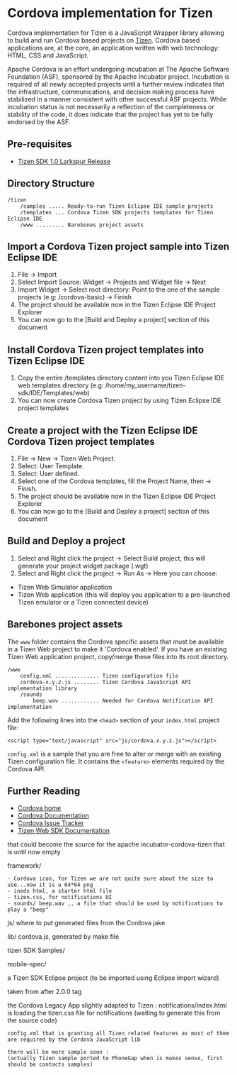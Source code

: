 Cordova implementation for Tizen
===

Cordova implementation for Tizen is a JavaScript Wrapper library allowing to build and run Cordova based projects on [Tizen](https://www.tizen.org/).
Cordova based applications are, at the core, an application written with web technology: HTML, CSS and JavaScript.

Apache Cordova is an effort undergoing incubation at The Apache Software Foundation (ASF), sponsored by the Apache Incubator project. Incubation is required of all newly accepted projects until a further review indicates that the infrastructure, communications, and decision making process have stabilized in a manner consistent with other successful ASF projects. While incubation status is not necessarily a reflection of the completeness or stability of the code, it does indicate that the project has yet to be fully endorsed by the ASF.

Pre-requisites
---
 - [Tizen SDK 1.0 Larkspur Release](https://developer.tizen.org/sdk)

Directory Structure
---
    /tizen
        /samples ..... Ready-to-run Tizen Eclipse IDE sample projects
        /templates ... Cordova Tizen SDK projects templates for Tizen Eclipse IDE
        /www ......... Barebones project assets

Import a Cordova Tizen project sample into Tizen Eclipse IDE
----

1. File -> Import
2. Select Import Source: Widget -> Projects and Widget file -> Next
3. Import Widget -> Select root directory: Point to the one of the sample projects (e.g: /cordova-basic) -> Finish
4. The project should be available now in the Tizen Eclipse IDE Project Explorer
5. You can now go to the [Build and Deploy a project] section of this document


Install Cordova Tizen project templates into Tizen Eclipse IDE
----
1. Copy the entire /templates directory content into you Tizen Eclipse IDE web templates directory (e.g: /home/my_username/tizen-sdk/IDE/Templates/web)
2. You can now create Cordova Tizen project by using Tizen Eclipse IDE project templates

Create a project with the Tizen Eclipse IDE Cordova Tizen project templates
----
1. File -> New -> Tizen Web Project.
2. Select: User Template.
3. Select: User defined.
4. Select one of the Cordova templates, fill the Project Name, then -> Finish.
5. The project should be available now in the Tizen Eclipse IDE Project Explorer
6. You can now go to the [Build and Deploy a project] section of this document

Build and Deploy a project
----
1. Select and Right click the project -> Select Build project, this will generate your project widget package (.wgt)
2. Select and Right click the project -> Run As -> Here you can choose:
 - Tizen Web Simulator application
 - Tizen Web application (this will deploy you application to a pre-launched Tizen emulator or a Tizen connected device)

Barebones project assets
----

The `www` folder contains the Cordova specific assets that must be available in a Tizen Web project to make it 'Cordova enabled'.
If you have an existing Tizen Web application project, copy/merge these files into its root directory.

    /www
        config.xml .............. Tizen configuration file
        cordova-x.y.z.js ........ Tizen Cordova JavaScript API implementation library
        /sounds
            beep.wav ............ Needed for Cordova Notification API implementation

Add the following lines into the `<head>` section of your `index.html` project file:

    <script type="text/javascript" src="js/cordova.x.y.z.js"></script>

`config.xml` is a sample that you are free to alter or merge with an existing Tizen configuration file.
It contains the `<feature>` elements required by the Cordova API.
 
Further Reading
---

- [Cordova home](http://incubator.apache.org/cordova/)
- [Cordova Documentation](http://docs.cordova.io)
- [Cordova Issue Tracker](https://issues.apache.org/jira/browse/CB)
- [Tizen Web SDK Documentation](https://developer.tizen.org/documentation)

that could become the source for the apache incubator-cordova-tizen that is until now  empty 

framework/

    - Cordova icon, for Tizen we are not quite sure about the size to use...now it is a 64*64 png
    - inedx html, a starter html file 
    - tizen.css, for notifications UI
    - sounds/ beep.wav ,, a file that should be used by notifications to play a "beep"

js/
 where to put generated files from the Cordova jake

lib/
    cordova.js, generated by make file

tizen SDK Samples/

mobile-spec/

a Tizen SDK Eclipse project (to be imported using Eclipse import wizard)

taken from after 2.0.0 tag

the Cordova Legacy App slightly adapted to Tizen :
    notifications/index.html is loading the tizen.css file for notifications
    (waiting to generate this from the source code)
    
    config.xml that is granting all Tizen related features as most of them are required by the Cordova JavaScript lib
    
    there will be more sample soon :
    (actually Tizen sample ported to PhoneGap when is makes sense, first should be contacts samples)

